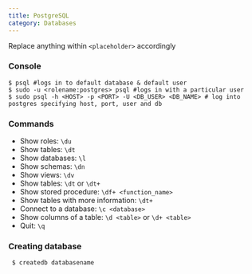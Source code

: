 ```yaml
---
title: PostgreSQL
category: Databases
---
```


Replace anything within `<placeholder>` accordingly

### Console

    $ psql #logs in to default database & default user
    $ sudo -u <rolename:postgres> psql #logs in with a particular user
    $ sudo psql -h <HOST> -p <PORT> -U <DB_USER> <DB_NAME> # log into postgres specifying host, port, user and db

### Commands

 * Show roles: `\du`
 * Show tables: `\dt`
 * Show databases: `\l`
 * Show schemas: `\dn`
 * Show views: `\dv`
 * Show tables: `\dt` or `\dt+`
 * Show stored procedure: `\df+ <function_name>`
 * Show tables with more information: `\dt+`
 * Connect to a database: `\c <database>`
 * Show columns of a table: `\d <table>` or `\d+ <table>`
 * Quit: `\q`

### Creating database

     $ createdb databasename
